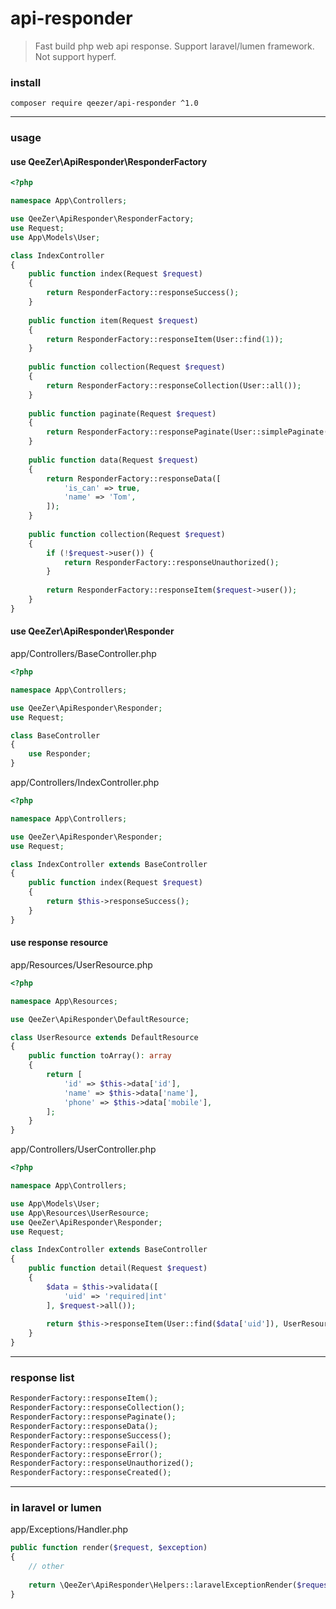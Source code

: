 # api-responder

> Fast build php web api response. Support laravel/lumen framework. Not support hyperf.

### install

`composer require qeezer/api-responder ^1.0`

---

### usage

#### use QeeZer\ApiResponder\ResponderFactory

```php
<?php

namespace App\Controllers;

use QeeZer\ApiResponder\ResponderFactory;
use Request;
use App\Models\User;

class IndexController
{
    public function index(Request $request)
    {
        return ResponderFactory::responseSuccess();
    }
    
    public function item(Request $request)
    {
        return ResponderFactory::responseItem(User::find(1));
    }
    
    public function collection(Request $request)
    {
        return ResponderFactory::responseCollection(User::all());
    }
    
    public function paginate(Request $request)
    {
        return ResponderFactory::responsePaginate(User::simplePaginate(10));
    }
    
    public function data(Request $request)
    {
        return ResponderFactory::responseData([
            'is_can' => true,
            'name' => 'Tom',
        ]);
    }
    
    public function collection(Request $request)
    {
        if (!$request->user()) {
            return ResponderFactory::responseUnauthorized();
        }
        
        return ResponderFactory::responseItem($request->user());
    }
}
```

#### use QeeZer\ApiResponder\Responder

app/Controllers/BaseController.php

```php
<?php

namespace App\Controllers;

use QeeZer\ApiResponder\Responder;
use Request;

class BaseController
{
    use Responder;
}
```

app/Controllers/IndexController.php

```php
<?php

namespace App\Controllers;

use QeeZer\ApiResponder\Responder;
use Request;

class IndexController extends BaseController
{
    public function index(Request $request)
    {
        return $this->responseSuccess();
    }
}
```

#### use response resource

app/Resources/UserResource.php

```php
<?php

namespace App\Resources;

use QeeZer\ApiResponder\DefaultResource;

class UserResource extends DefaultResource
{
    public function toArray(): array
    {
        return [
            'id' => $this->data['id'],
            'name' => $this->data['name'],
            'phone' => $this->data['mobile'],
        ];
    }
}

```

app/Controllers/UserController.php

```php
<?php

namespace App\Controllers;

use App\Models\User;
use App\Resources\UserResource;
use QeeZer\ApiResponder\Responder;
use Request;

class IndexController extends BaseController
{
    public function detail(Request $request)
    {
        $data = $this->validata([
            'uid' => 'required|int'
        ], $request->all());
        
        return $this->responseItem(User::find($data['uid']), UserResource::class);
    }
}
```

---

### response list

```php
ResponderFactory::responseItem();
ResponderFactory::responseCollection();
ResponderFactory::responsePaginate();
ResponderFactory::responseData();
ResponderFactory::responseSuccess();
ResponderFactory::responseFail();
ResponderFactory::responseError();
ResponderFactory::responseUnauthorized();
ResponderFactory::responseCreated();
```

---

### in laravel or lumen

app/Exceptions/Handler.php
```php
public function render($request, $exception)
{
    // other
    
    return \QeeZer\ApiResponder\Helpers::laravelExceptionRender($request, $exception);
}
```